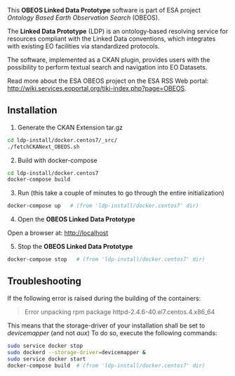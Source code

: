 This **OBEOS Linked Data Prototype** software is part of ESA project *Ontology Based Earth Observation Search* (OBEOS).

The **Linked Data Prototype** (LDP) is an ontology‑based resolving service for resources compliant with the Linked Data conventions, which integrates with existing EO facilities via standardized protocols.

The software, implemented as a CKAN plugin, provides users with the possibility to perform textual search and navigation into EO Datasets.

Read more about the ESA OBEOS project on the ESA RSS Web portal: http://wiki.services.eoportal.org/tiki-index.php?page=OBEOS.

## Installation

1. Generate the CKAN Extension tar.gz
 ```bash
 cd ldp-install/docker.centos7/_src/
 ./fetchCKANext_OBEOS.sh   
 ```

2. Build with docker-compose
 ```bash
 cd ldp-install/docker.centos7
 docker-compose build   
 ```

3. Run (this take a couple of minutes to go through the entire initialization)
 ```bash
 docker-compose up   # (from 'ldp-install/docker.centos7' dir)
 ```

4. Open the **OBEOS Linked Data Prototype**

 Open a browser at: [http://localhost](http://localhost)

5. Stop the **OBEOS Linked Data Prototype**
 ```bash
 docker-compose stop   # (from 'ldp-install/docker.centos7' dir)
 ```


## Troubleshooting

  If the following error is raised during the building of the containers:
  > Error unpacking rpm package httpd-2.4.6-40.el7.centos.4.x86_64

  This means that the storage-driver of your installation shall be set to *devicemapper* (and not *aux*)
  To do so, execute the following commands:
   ```bash
   sudo service docker stop
   sudo dockerd --storage-driver=devicemapper &
   sudo service docker start
   docker-compose build  # (from 'ldp-install/docker.centos7' dir)
   ```

